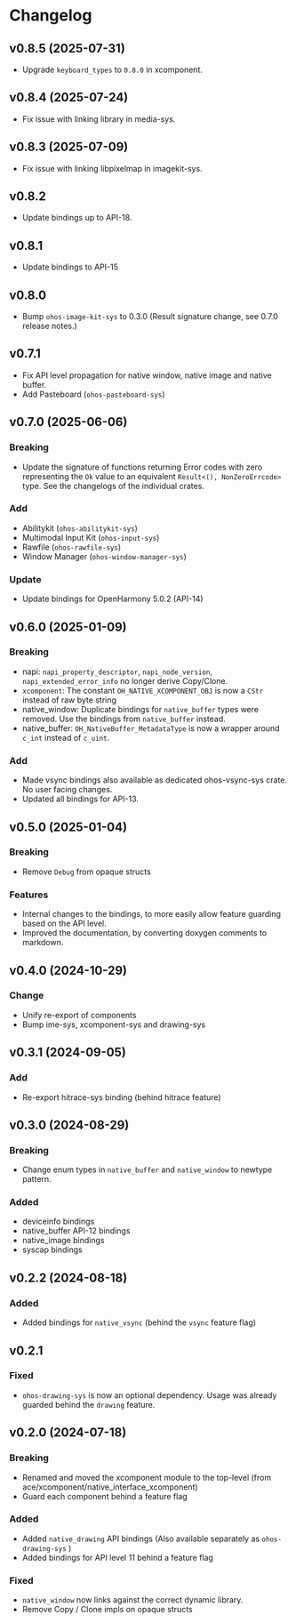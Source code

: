# Changelog

## v0.8.5 (2025-07-31)

- Upgrade `keyboard_types` to `0.8.0` in xcomponent.

## v0.8.4 (2025-07-24)

- Fix issue with linking library in media-sys.

## v0.8.3 (2025-07-09)

- Fix issue with linking libpixelmap in imagekit-sys.

## v0.8.2

- Update bindings up to API-18.

## v0.8.1

- Update bindings to API-15

## v0.8.0

- Bump `ohos-image-kit-sys` to 0.3.0 (Result signature change, see 0.7.0 release notes.)

## v0.7.1 

- Fix API level propagation for native window, native image and native buffer.
- Add Pasteboard (`ohos-pasteboard-sys`)

## v0.7.0 (2025-06-06)

### Breaking 

- Update the signature of functions returning Error codes with zero representing the `Ok` value to 
  an equivalent `Result<(), NonZeroErrcode>` type. See the changelogs of the individual crates.

### Add

- Abilitykit (`ohos-abilitykit-sys`)
- Multimodal Input Kit (`ohos-input-sys`)
- Rawfile (`ohos-rawfile-sys`)
- Window Manager (`ohos-window-manager-sys`)

### Update

- Update bindings for OpenHarmony 5.0.2 (API-14)

## v0.6.0 (2025-01-09)

### Breaking 

- napi: `napi_property_descriptor`, `napi_node_version`, `napi_extended_error_info` no longer derive Copy/Clone.
- `xcomponent`: The constant `OH_NATIVE_XCOMPONENT_OBJ` is now a `CStr` instead of raw byte string
- native_window: Duplicate bindings for `native_buffer` types were removed. Use the bindings from `native_buffer` instead.
- native_buffer: `OH_NativeBuffer_MetadataType` is now a wrapper around `c_int` instead of `c_uint`.

### Add

- Made vsync bindings also available as dedicated ohos-vsync-sys crate. No user facing changes.
- Updated all bindings for API-13.

## v0.5.0 (2025-01-04)

### Breaking

- Remove `Debug` from opaque structs

### Features

- Internal changes to the bindings, to more easily allow feature guarding based on the API level.
- Improved the documentation, by converting doxygen comments to markdown.

## v0.4.0 (2024-10-29)

### Change

- Unify re-export of components
- Bump ime-sys, xcomponent-sys and drawing-sys

## v0.3.1 (2024-09-05)

### Add

- Re-export hitrace-sys binding (behind hitrace feature)

## v0.3.0 (2024-08-29)

### Breaking

- Change enum types in `native_buffer` and `native_window` to newtype pattern.

### Added

- deviceinfo bindings 
- native_buffer API-12 bindings
- native_image bindings
- syscap bindings

## v0.2.2 (2024-08-18)

### Added

- Added bindings for `native_vsync` (behind the `vsync` feature flag)

## v0.2.1

### Fixed

- `ohos-drawing-sys` is now an optional dependency. Usage was already guarded behind the `drawing`
  feature.

## v0.2.0 (2024-07-18)

### Breaking

- Renamed and moved the xcomponent module to the top-level  (from ace/xcomponent/native_interface_xcomponent)
- Guard each component behind a feature flag

### Added

- Added `native_drawing` API bindings (Also available separately as `ohos-drawing-sys` )
- Added bindings for API level 11 behind a feature flag

### Fixed

- `native_window` now links against the correct dynamic library.
- Remove Copy / Clone impls on opaque structs
